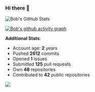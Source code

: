 ### Hi there 👋

![Bob's GitHub Stats](https://github-readme-stats.vercel.app/api?username=Bobthesoftwaredeveloper&show_icons=true&count_private=true&theme=react&hide=stars,prs,issues,contribs)

[![Bob's github activity graph](https://activity-graph.herokuapp.com/graph?username=BobTheSoftwareDeveloper&theme=react-dark)](https://github.com/ashutosh00710/github-readme-activity-graph)

**Additional Stats**:
- Account age: **2** years
- Pushed **2612** commits
- Opened **1** issues
- Submitted **125** pull requests
- Own **48** repositories
- Contributed to **42** public repositories

![](https://komarev.com/ghpvc/?username=BobTheSoftwareDeveloper)
